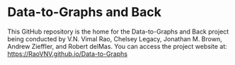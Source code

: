 # Data-to-Graphs and Back

This GitHub repository is the home for the Data-to-Graphs and Back project being conducted by V.N. Vimal Rao, Chelsey Legacy, Jonathan M. Brown, Andrew Zieffler, and Robert delMas. You can access the project website at: https://RaoVNV.github.io/Data-to-Graphs
